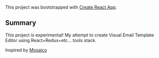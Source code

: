 This project was bootstrapped with [Create React App](https://github.com/facebookincubator/create-react-app).

## Summary

This project is experimental! My attempt to create Visual Email Template Editor using React+Redux+etc... tools stack.

Inspired by [Mosaico](https://mosaico.io)

### 
